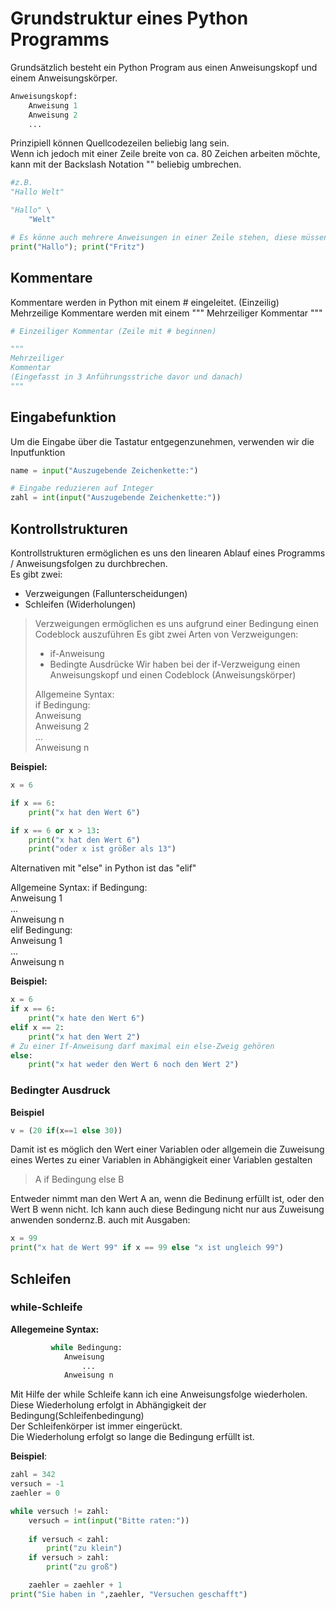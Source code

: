 # Grundstruktur eines Python Programms

Grundsätzlich besteht ein Python Program aus einen Anweisungskopf und einem Anweisungskörper.
````python
Anweisungskopf:  
    Anweisung 1
    Anweisung 2
    ...
````
Prinzipiell können Quellcodezeilen beliebig lang sein.  
Wenn ich jedoch mit einer Zeile breite von ca. 80 Zeichen arbeiten möchte, kann mit der Backslash Notation "\" beliebig umbrechen.
```python
#z.B.
"Hallo Welt"

"Hallo" \
    "Welt"

# Es könne auch mehrere Anweisungen in einer Zeile stehen, diese müssen aber mit einem " ; " getrennt werden
print("Hallo"); print("Fritz")
```

## Kommentare
Kommentare werden in Python mit einem # eingeleitet. (Einzeilig)
Mehrzeilige Kommentare werden mit einem """ Mehrzeiliger Kommentar """
```python
# Einzeiliger Kommentar (Zeile mit # beginnen)

"""
Mehrzeiliger
Kommentar
(Eingefasst in 3 Anführungsstriche davor und danach)
"""
```

## Eingabefunktion
Um die Eingabe über die Tastatur entgegenzunehmen, verwenden wir die Inputfunktion
```python
name = input("Auszugebende Zeichenkette:")

# Eingabe reduzieren auf Integer
zahl = int(input("Auszugebende Zeichenkette:"))
```

## Kontrollstrukturen
Kontrollstrukturen ermöglichen es uns den linearen Ablauf eines Programms / Anweisungsfolgen zu durchbrechen.  
Es gibt zwei:
* Verzweigungen (Fallunterscheidungen)
* Schleifen (Widerholungen)

> Verzweigungen ermöglichen es uns aufgrund einer Bedingung einen Codeblock auszuführen
> Es gibt zwei Arten von Verzweigungen:
> * if-Anweisung
> * Bedingte Ausdrücke
> Wir haben bei der if-Verzweigung einen Anweisungskopf und einen Codeblock (Anweisungskörper)   <br>
> 
> Allgemeine Syntax:  
> if Bedingung:  
    Anweisung  
    Anweisung 2  
    ...  
    Anweisung n

**Beispiel:**
```python
x = 6

if x == 6:
    print("x hat den Wert 6")

if x == 6 or x > 13:
    print("x hat den Wert 6")
    print("oder x ist größer als 13")
```
Alternativen mit "else" in Python ist das "elif"

Allgemeine Syntax:
if Bedingung:  
    Anweisung 1  
        ...  
    Anweisung n  
elif Bedingung:  
    Anweisung 1  
        ...  
    Anweisung n  

**Beispiel:**
```python
x = 6
if x == 6:
    print("x hate den Wert 6")
elif x == 2:
    print("x hat den Wert 2")
# Zu einer If-Anweisung darf maximal ein else-Zweig gehören
else:   
    print("x hat weder den Wert 6 noch den Wert 2")
```

### Bedingter Ausdruck
**Beispiel**
```python
v = (20 if(x==1 else 30))
```
Damit ist es möglich den Wert einer Variablen oder allgemein die Zuweisung eines Wertes zu einer Variablen in Abhängigkeit einer Variablen gestalten

> A if Bedingung else B

Entweder nimmt man den Wert A an, wenn die Bedinung erfüllt ist, oder den Wert B wenn nicht.
Ich kann auch diese Bedingung nicht nur aus Zuweisung anwenden sondernz.B. auch mit Ausgaben:

```python
x = 99
print("x hat de Wert 99" if x == 99 else "x ist ungleich 99")
```

## Schleifen
### while-Schleife

**Allegemeine Syntax:** 
```python
         while Bedingung:
            Anweisung
                ...
            Anweisung n
```
Mit Hilfe der while Schleife kann ich eine Anweisungsfolge wiederholen.  
Diese Wiederholung erfolgt in Abhängigkeit der Bedingung(Schleifenbedingung)  
Der Schleifenkörper ist immer eingerückt.  
Die Wiederholung erfolgt so lange die Bedingung erfüllt ist.

**Beispiel**:
```python
zahl = 342
versuch = -1
zaehler = 0

while versuch != zahl:
    versuch = int(input("Bitte raten:"))
    
    if versuch < zahl:
        print("zu klein")
    if versuch > zahl:
        print("zu groß")

    zaehler = zaehler + 1
print("Sie haben in ",zaehler, "Versuchen geschafft")
```